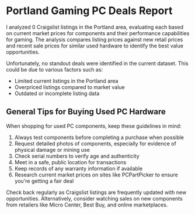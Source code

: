 # Portland Gaming PC Deals Report

I analyzed 0 Craigslist listings in the Portland area, evaluating each based on current market prices for components and their performance capabilities for gaming. The analysis compares listing prices against new retail prices and recent sale prices for similar used hardware to identify the best value opportunities.

Unfortunately, no standout deals were identified in the current dataset. This could be due to various factors such as:

- Limited current listings in the Portland area
- Overpriced listings compared to market value
- Outdated or incomplete listing data

## General Tips for Buying Used PC Hardware

When shopping for used PC components, keep these guidelines in mind:

1. Always test components before completing a purchase when possible
2. Request detailed photos of components, especially for evidence of physical damage or mining use
3. Check serial numbers to verify age and authenticity
4. Meet in a safe, public location for transactions
5. Keep records of any warranty information if available
6. Research current market prices on sites like PCPartPicker to ensure you're getting a fair deal

Check back regularly as Craigslist listings are frequently updated with new opportunities. Alternatively, consider watching sales on new components from retailers like Micro Center, Best Buy, and online marketplaces.